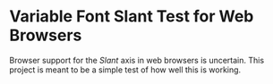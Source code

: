 # Variable Font Slant Test for Web Browsers

Browser support for the *Slant* axis in web browsers is uncertain. This project is meant to be a simple test of how well this is working.